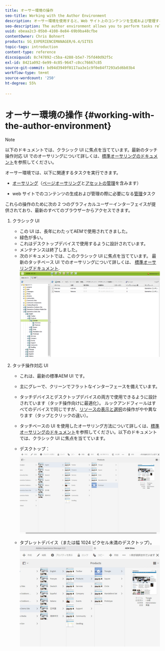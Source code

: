 ```yaml
---
title: オーサー環境の操作
seo-title: Working with the Author Environment
description: オーサー環境を使用すると、Web サイト上のコンテンツを生成および管理する際に必要なオーサリング（ページのオーサリングおよび管理を含む）および管理タスクに関連するタスクを実行できます。
seo-description: The author environment allows you to perform tasks related to authoring (including page authoring and managing assets) and administering tasks you need when generating and maintaining the content on your website.
uuid: ebeaa2c3-05b0-4108-8e84-69b9ba48cfbe
contentOwner: Chris Bohnert
products: SG_EXPERIENCEMANAGER/6.4/SITES
topic-tags: introduction
content-type: reference
discoiquuid: 8c747892-c5ba-4288-b5e7-75fd40d92f5c
exl-id: 8421a092-6e99-4c05-9647-c0cc76667c85
source-git-commit: bd94d3949f0117aa3e1c9f0e84f7293a5d6b03b4
workflow-type: tm+mt
source-wordcount: '250'
ht-degree: 55%

---
```


# オーサー環境の操作 {#working-with-the-author-environment}

>[!NOTE]
>
>以下のドキュメントでは、クラシック UI に焦点を当てています。最新のタッチ操作対応 UI でのオーサリングについて詳しくは、[標準オーサリングのドキュメント](/help/assets/assets.md)を参照してください。

オーサー環境では、以下に関連するタスクを実行できます。

* [オーサリング](/help/sites-authoring/author.md)（[ページオーサリング](/help/sites-authoring/qg-page-authoring.md)と[アセットの管理](/help/assets/assets.md)を含みます）

* web サイトでのコンテンツの生成および管理の際に必要になる[管理](/help/sites-administering/administer-best-practices.md)タスク

これらの操作のために次の 2 つのグラフィカルユーザーインターフェイスが提供されており、最新のすべてのブラウザーからアクセスできます。

1. クラシック UI

   * この UI は、長年にわたってAEMで使用されてきました。
   * 緑色が多い。
   * これはデスクトップデバイスで使用するように設計されています。
   * メンテナンスは終了しました。
   * 次のドキュメントでは、このクラシック UI に焦点を当てています。 最新のタッチベース UI でのオーサリングについて詳しくは、 [標準オーサリングドキュメント](/help/sites-authoring/author.md).
   ![chlimage_1-149](assets/chlimage_1-149.png)

1. タッチ操作対応 UI

   * これは、最新の標準AEM UI です。
   * 主にグレーで、クリーンでフラットなインターフェースを備えています。
   * タッチデバイスとデスクトップデバイスの両方で使用できるように設計されています（タッチ操作向けに最適化）。 ルックアンドフィールはすべてのデバイスで同じですが、[リソースの表示と選択](/help/sites-authoring/basic-handling.md)の操作がやや異なります（タップとクリックの違い）。
   * タッチベースの UI を使用したオーサリング方法について詳しくは、[標準オーサリングのドキュメント](/help/sites-authoring/author.md)を参照してください。以下のドキュメントでは、クラシック UI に焦点を当てています。

   * デスクトップ：
   ![chlimage_1-150](assets/chlimage_1-150.png)

   * タブレットデバイス（または幅 1024 ピクセル未満のデスクトップ）。
   ![chlimage_1-7](assets/chlimage_1-7.jpeg)

